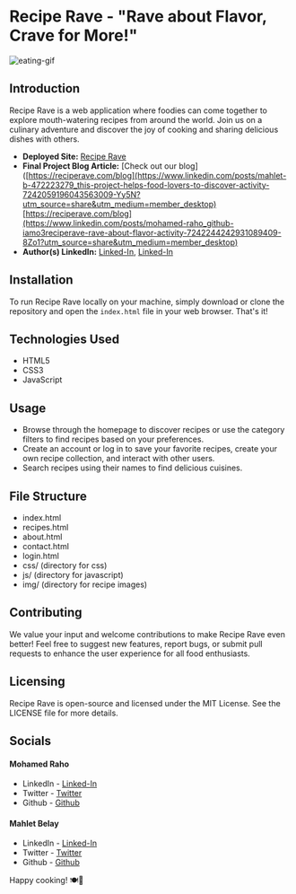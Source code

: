 # Recipe Rave - "Rave about Flavor, Crave for More!"

![eating-gif](https://media3.giphy.com/media/v1.Y2lkPTc5MGI3NjExdG5vaHVrMXFvYTQ0MnEyNjF0ejRwaXNoOHhzdXJnYWFlNmRqZGF5eCZlcD12MV9naWZzX3NlYXJjaCZjdD1n/eSQKNSmg07dHq/200.webp)

## Introduction
Recipe Rave is a  web application where foodies can come together to explore mouth-watering recipes from around the world. Join us on a culinary adventure and discover the joy of cooking and sharing delicious dishes with others.

- **Deployed Site:** [Recipe Rave](https://iamo3.github.io/RecipeRave/)
- **Final Project Blog Article:** [Check out our blog]([https://reciperave.com/blog](https://www.linkedin.com/posts/mahlet-b-472223279_this-project-helps-food-lovers-to-discover-activity-7242059196043563009-Yy5N?utm_source=share&utm_medium=member_desktop) [https://reciperave.com/blog](https://www.linkedin.com/posts/mohamed-raho_github-iamo3reciperave-rave-about-flavor-activity-7242244242931089409-8Zo1?utm_source=share&utm_medium=member_desktop)
- **Author(s) LinkedIn:** [Linked-In](https://www.linkedin.com/in/mohamed-raho), [Linked-In](https://www.linkedin.com/in/mahlet-b-472223279)

## Installation
To run Recipe Rave locally on your machine, simply download or clone the repository and open the `index.html` file in your web browser. That's it!

## Technologies Used
- HTML5
- CSS3
- JavaScript

## Usage
- Browse through the homepage to discover recipes or use the category filters to find recipes based on your preferences.
- Create an account or log in to save your favorite recipes, create your own recipe collection, and interact with other users.
- Search recipes using their names to find delicious cuisines.

## File Structure
- index.html
- recipes.html
- about.html
- contact.html
- login.html
- css/ (directory for css)
- js/ (directory for javascript)
- img/ (directory for recipe images)

## Contributing
We value your input and welcome contributions to make Recipe Rave even better! Feel free to suggest new features, report bugs, or submit pull requests to enhance the user experience for all food enthusiasts.

## Licensing
Recipe Rave is open-source and licensed under the MIT License. See the LICENSE file for more details.

## Socials
#### Mohamed Raho
- LinkedIn - [Linked-In](https://www.linkedin.com/in/mohamed-raho)
- Twitter - [Twitter](http://twitter.com/iamoham3draho)
- Github - [Github](https://github.com/iaMO3)
#### Mahlet Belay
- LinkedIn - [Linked-In](https://www.linkedin.com/in/mahlet-b-472223279)
- Twitter - [Twitter](http://twitter.com/b_mahlet)
- Github - [Github](https://github.com/mahi7000)

Happy cooking! 🍽🎉
